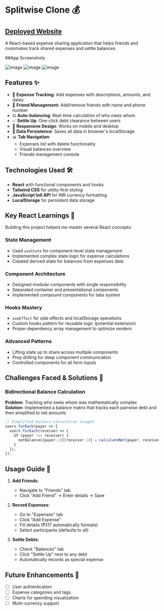 # Splitwise Clone 💰

## [Deployed Website](https://splitwise-6sxlvzs7x-arnavs-projects-83a078ef.vercel.app)


A React-based expense sharing application that helps friends and roommates track shared expenses and settle balances.


##App Screenshots

![image](https://github.com/user-attachments/assets/61e61177-43e5-4ed0-8c71-fb337cab9ffa)
![image](https://github.com/user-attachments/assets/233ad954-57dd-4b9b-836c-68ef5be2d901)
![image](https://github.com/user-attachments/assets/ce813365-f232-4991-8db5-4b32a62d84df)

## Features ✨

- 💸 **Expense Tracking**: Add expenses with descriptions, amounts, and dates
- 👥 **Friend Management**: Add/remove friends with name and phone number
- ⚖️ **Auto-balancing**: Real-time calculation of who owes whom
- ✅ **Settle Up**: One-click debt clearance between users
- 📱 **Responsive Design**: Works on mobile and desktop
- 💾 **Data Persistence**: Saves all data in browser's localStorage
- 📊 **Tab Navigation**: 
  - Expenses list with delete functionality
  - Visual balances overview
  - Friends management console

## Technologies Used 🛠️

- **React** with functional components and hooks
- **Tailwind CSS** for utility-first styling
- **JavaScript Intl API** for INR currency formatting
- **LocalStorage** for persistent data storage

## Key React Learnings 🧠

Building this project helped me master several React concepts:

### State Management
- Used `useState` for component-level state management
- Implemented complex state logic for expense calculations
- Created derived state for balances from expenses data

### Component Architecture
- Designed modular components with single responsibility
- Separated container and presentational components
- Implemented compound components for tabs system

### Hooks Mastery
- `useEffect` for side effects and localStorage operations
- Custom hooks pattern for reusable logic (potential extension)
- Proper dependency array management to optimize renders

### Advanced Patterns
- Lifting state up to share across multiple components
- Prop drilling for deep component communication
- Controlled components for all form inputs

## Challenges Faced & Solutions 🚧

### Bidirectional Balance Calculation
**Problem**: Tracking who owes whom was mathematically complex  
**Solution**: Implemented a balance matrix that tracks each pairwise debt and then simplified to net amounts

```javascript
// Simplified balance calculation snippet
users.forEach(payer => {
  users.forEach(receiver => {
    if (payer !== receiver) {
      netBalances[payer.id][receiver.id] = calculateNet(payer, receiver);
    }
  });
});
```

## Usage Guide 📖

1. **Add Friends**:
   - Navigate to "Friends" tab
   - Click "Add Friend" → Enter details → Save

2. **Record Expenses**:
   - Go to "Expenses" tab
   - Click "Add Expense"
   - Fill details (₹317 automatically formats)
   - Select participants (defaults to all)

3. **Settle Debts**:
   - Check "Balances" tab
   - Click "Settle Up" next to any debt
   - Automatically records as special expense


## Future Enhancements 🔮

- [ ] User authentication
- [ ] Expense categories and tags
- [ ] Charts for spending visualization
- [ ] Multi-currency support
